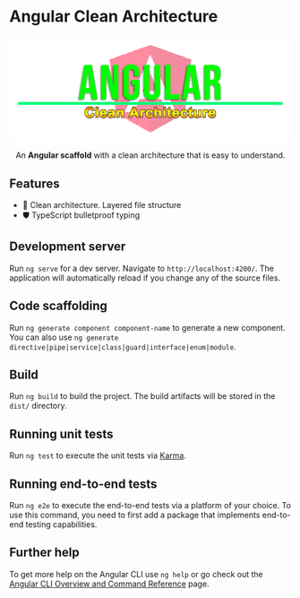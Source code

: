 # Angular Clean Architecture

<p align="center">
<img src="./assets/images/angular-clean-architecture-banner.png?raw=true" style="max-width: 100%; width: 600px;" />
</p>
<p align="center" style="margin-top: 10px;">An <b>Angular scaffold</b> with a clean architecture that is easy to understand.</p>

## Features

- 📁 Clean architecture. Layered file structure
- 🛡️ TypeScript bulletproof typing

## Development server

Run `ng serve` for a dev server. Navigate to `http://localhost:4200/`. The application will automatically reload if you change any of the source files.

## Code scaffolding

Run `ng generate component component-name` to generate a new component. You can also use `ng generate directive|pipe|service|class|guard|interface|enum|module`.

## Build

Run `ng build` to build the project. The build artifacts will be stored in the `dist/` directory.

## Running unit tests

Run `ng test` to execute the unit tests via [Karma](https://karma-runner.github.io).

## Running end-to-end tests

Run `ng e2e` to execute the end-to-end tests via a platform of your choice. To use this command, you need to first add a package that implements end-to-end testing capabilities.

## Further help

To get more help on the Angular CLI use `ng help` or go check out the [Angular CLI Overview and Command Reference](https://angular.io/cli) page.
